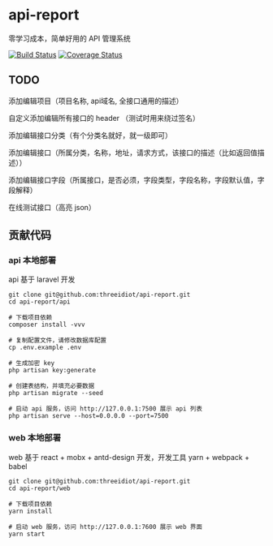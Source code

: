 # api-report

零学习成本，简单好用的 API 管理系统

[![Build Status](https://travis-ci.org/threeidiot/api-report.svg?branch=master)](https://travis-ci.org/threeidiot/api-report)
[![Coverage Status](https://coveralls.io/repos/github/threeidiot/api-report/badge.svg?branch=master)](https://coveralls.io/github/threeidiot/api-report?branch=master)

## TODO

添加编辑项目（项目名称, api域名, 全接口通用的描述）

自定义添加编辑所有接口的 header （测试时用来绕过签名）

添加编辑接口分类（有个分类名就好，就一级即可）

添加编辑接口（所属分类，名称，地址，请求方式，该接口的描述（比如返回值描述））

添加编辑接口字段（所属接口，是否必须，字段类型，字段名称，字段默认值，字段解释）

在线测试接口（高亮 json）


## 贡献代码

### api 本地部署

api 基于 laravel 开发

```
git clone git@github.com:threeidiot/api-report.git
cd api-report/api

# 下载项目依赖
composer install -vvv

# 复制配置文件，请修改数据库配置
cp .env.example .env

# 生成加密 key
php artisan key:generate

# 创建表结构，并填充必要数据
php artisan migrate --seed

# 启动 api 服务，访问 http://127.0.0.1:7500 展示 api 列表
php artisan serve --host=0.0.0.0 --port=7500
```

### web 本地部署

web 基于 react + mobx + antd-design 开发，开发工具 yarn + webpack + babel

```
git clone git@github.com:threeidiot/api-report.git
cd api-report/web

# 下载项目依赖
yarn install

# 启动 web 服务，访问 http://127.0.0.1:7600 展示 web 界面
yarn start

```
